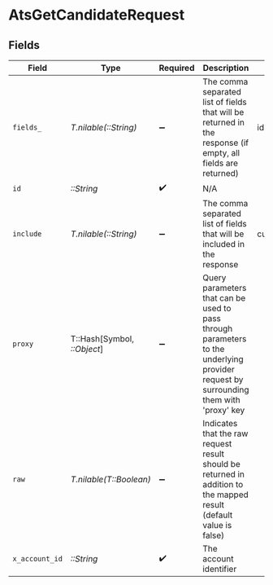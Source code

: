 # AtsGetCandidateRequest


## Fields

| Field                                                                                                                                                                                                                | Type                                                                                                                                                                                                                 | Required                                                                                                                                                                                                             | Description                                                                                                                                                                                                          | Example                                                                                                                                                                                                              |
| -------------------------------------------------------------------------------------------------------------------------------------------------------------------------------------------------------------------- | -------------------------------------------------------------------------------------------------------------------------------------------------------------------------------------------------------------------- | -------------------------------------------------------------------------------------------------------------------------------------------------------------------------------------------------------------------- | -------------------------------------------------------------------------------------------------------------------------------------------------------------------------------------------------------------------- | -------------------------------------------------------------------------------------------------------------------------------------------------------------------------------------------------------------------- |
| `fields_`                                                                                                                                                                                                            | *T.nilable(::String)*                                                                                                                                                                                                | :heavy_minus_sign:                                                                                                                                                                                                   | The comma separated list of fields that will be returned in the response (if empty, all fields are returned)                                                                                                         | id,remote_id,name,first_name,last_name,email,emails,social_links,phone,phone_numbers,company,country,title,application_ids,remote_application_ids,hired_at,custom_fields,created_at,updated_at,unified_custom_fields |
| `id`                                                                                                                                                                                                                 | *::String*                                                                                                                                                                                                           | :heavy_check_mark:                                                                                                                                                                                                   | N/A                                                                                                                                                                                                                  |                                                                                                                                                                                                                      |
| `include`                                                                                                                                                                                                            | *T.nilable(::String)*                                                                                                                                                                                                | :heavy_minus_sign:                                                                                                                                                                                                   | The comma separated list of fields that will be included in the response                                                                                                                                             | custom_fields                                                                                                                                                                                                        |
| `proxy`                                                                                                                                                                                                              | T::Hash[Symbol, *::Object*]                                                                                                                                                                                          | :heavy_minus_sign:                                                                                                                                                                                                   | Query parameters that can be used to pass through parameters to the underlying provider request by surrounding them with 'proxy' key                                                                                 |                                                                                                                                                                                                                      |
| `raw`                                                                                                                                                                                                                | *T.nilable(T::Boolean)*                                                                                                                                                                                              | :heavy_minus_sign:                                                                                                                                                                                                   | Indicates that the raw request result should be returned in addition to the mapped result (default value is false)                                                                                                   |                                                                                                                                                                                                                      |
| `x_account_id`                                                                                                                                                                                                       | *::String*                                                                                                                                                                                                           | :heavy_check_mark:                                                                                                                                                                                                   | The account identifier                                                                                                                                                                                               |                                                                                                                                                                                                                      |